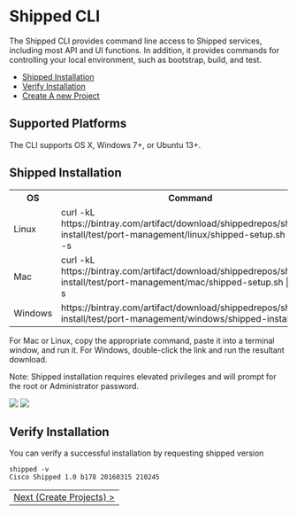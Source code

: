# Shipped CLI

The Shipped CLI provides command line access to Shipped services, including most API and UI functions.  In addition, it provides commands for controlling your local environment, such as bootstrap, build, and test.
 
- <a href="#installation">Shipped Installation</a>
- <a href="#verify">Verify Installation</a>
- <a href="2.md">Create A new Project</a>


## Supported Platforms

The CLI supports OS X, Windows 7+, or Ubuntu 13+.

<a name="installation"></a>
## Shipped Installation

<table>
<tr><th>OS</th><th>Command</th></tr>
<tr><td>Linux</td><td valign="middle">curl -kL https://bintray.com/artifact/download/shippedrepos/shipped-install/test/port-management/linux/shipped-setup.sh | bash -s</td></tr>
<tr><td>Mac</td><td valign="middle">curl -kL https://bintray.com/artifact/download/shippedrepos/shipped-install/test/port-management/mac/shipped-setup.sh | bash -s</td></tr>
<tr><td>Windows</td><td>https://bintray.com/artifact/download/shippedrepos/shipped-install/test/port-management/windows/shipped-install.exe</td></tr>
</table>

For Mac or Linux, copy the appropriate command, paste it into a terminal window, and run it. For Windows, double-click the link and run the resultant download.

Note: Shipped installation requires elevated privileges and will prompt for the root or Administrator password.

![](posts/files/shipped-cli-labs/assets/cliinstall-start.png)
![](posts/files/shipped-cli-labs/assets/cliinstall-end.png)
 
<a name="verify"></a>
## Verify Installation
You can verify a successful installation by requesting shipped version

    shipped -v
    Cisco Shipped 1.0 b178 20160315 210245
<table><tr>
<td align="right"><a href="2.md">Next (Create Projects) ></a></td>
</tr></table>

 
